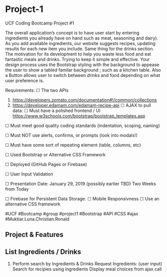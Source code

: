 # Project-1

UCF Coding Bootcamp Project #1

The overall application’s concept is to have user start by entering ingredients you already have on hand such as meat, seasoning and dairy). As you add available ingredients, our website suggests recipes, updating results for each new item you include. Same thing for the drinks section.
The motivation for its development to help you waste less food and eat fantastic meals and drinks. Trying to keep it simple and effective.
Your design process uses the Bootstrap styling with the background to appease the user to show a tabled familar background ; such as a kitchen table. Also a Button allows user to switch between drinks and food depending on what user preference is. 

Requirements:
☐ The two APIs
1. https://developers.zomato.com/documentation#!/common/collections
2. https://developer.edamam.com/edamam-recipe-api
☐ AJAX to pull data:
☐ Must have a polished frontend / UI
	https://www.w3schools.com/bootstrap/bootstrap_templates.asp

☐ Must meet good quality coding standards (indentation, scoping, naming)

☐ Must NOT use alerts, confirms, or prompts (look into modals!) 

☐ Must have some sort of repeating element (table, columns, etc)

☐ Used Bootstrap or Alternative CSS Framework

☐ Deployed (GitHub Pages or Firebase)

☐ User Input Validation

☐ Presentation Date:  January 29, 2019
	(possibly earlier TBD)
	Two Weeks from Today 

☐ Firebase for Persistent Data Storage.
☐ Mobile Responsivness
☐ Use an alternative CSS framework


#UCF #Bootcamp #group #project1 #Bootstrap #API #CSS #ajax  #Muktiar.Luna.Christian.Ronald
## Project & Features
## List Ingredients / Drinks
1. Perform search by Ingredients & Drinks
   Request Ingredients: (user input)
   Search for recipies using ingredients
   Display meal choices from ajax call


